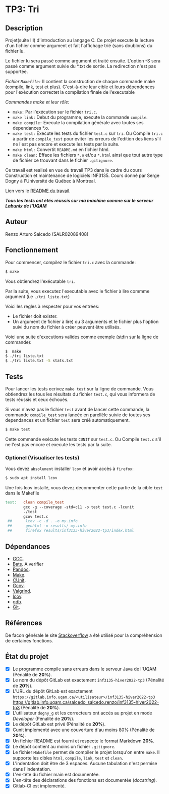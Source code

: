 # TP3: Tri

## Description

Projet(suite III) d'introduction au langage C. Ce projet execute la lecture d'un fichier comme argument et fait l'affichage trié (sans doublons) du fichier lu.

Le fichier lu sera passé comme argument et traité ensuite.
L'option -S sera passé comme argument suivie du *.txt de sortie.
La redirection n'est pas supportée.

*Fichier `Makefile:`*
Il contient la construction de chaque commande make (compile, link, test et plus). C'est-à-dire leur cible et leurs dépendences pour l'exécution correctet la compilation finale de l'executable

*Commandes make et leur rôle:*

* `make:` Par l'exécution sur le fichier `tri.c`.
* `make link:` Debut du programme, execute la commande `compile`.
* `make compile:` Execute la compilation générale avec toutes ses dependances \*.o.
* `make test:` Execute les tests du fichier `test.c` sur `tri`. Ou Compile 
`tri.c` à partir de `compile_test` pour eviter les erreurs de l'edition des liens s'il ne l'est pas encore et execute les tests par la suite.
* `make html:` Convertit `README.md` en fichier html.
* `make clean:` Efface les fichiers `*.o` et/ou `*.html` ainsi que tout autre type de fichier
ce trouvant dans le fichier `.gitignore`.

Ce travail est realisé en vue du travail TP3 dans le cadre du cours Construction et
maintenance de logiciels INF3135. Cours donné par Serge Dogny à l'Université de Québec à Montreal.

Lien vers le [README du travail](https://gitlab.info.uqam.ca/salcedo_salcedo.renzo/inf3135-hiver2022-tp3/-/blob/main/README.md).

***Tous les tests ont étés réussis sur ma machine comme sur le serveur Labunix de l'UQAM***

## Auteur

Renzo Arturo Salcedo (SALR02089408)

## Fonctionnement

Pour commencer, compilez le fichier `tri.c` avec la commande:
```sh
$ make
```
Vous obtiendrez l'exécutable `tri`. 

Par la suite, vous executez l'executable avec le fichier à lire commme argument (i.e `./tri liste.txt`)

Voici les regles à respecter pour vos entrées:

* Le fichier doit exister.
* Un argument (le fichier à lire) ou 3 arguments et le fichier plus l'option suivi du nom du fichier à créer peuvent être utilisés.

Voici une suite d'executions valides comme exemple (stdin sur la ligne de commande):
```sh
$  make 
$ ./tri liste.txt
$ ./tri liste.txt -S stats.txt
```

## Tests

Pour lancer les tests ecrivez `make test` sur la ligne de commande.
Vous obtiendrez les tous les résultats du fichier `test.c`, qui vous informera de tests réussis et ceux échoués.

Si vous n'avez pas le fichier `test` avant de lancer cette commande, la 
commande `compile_test` sera lancée en parellèle suivie de toutes ses dependances et 
un fichier `test` sera créé automatiquement. 
```sh
$ make test
``` 
Cette commande exécute les tests `CUNIT` sur `test.c`. Ou Compile 
`test.c` s'il ne l'est pas encore et execute les tests par la suite.

### Optionel (Visualiser les tests)
Vous devez `absolument` installer `lcov` et avoir accès à `firefox`:
```sh
$ sudo apt install lcov
``` 
Une fois lcov installé, vous devez decommenter cette partie de la cible `test` dans le Makefile
```Makefile
test:   clean compile_test
        gcc -g --coverage -std=c11 -o test test.c -lcunit       
        ./test 
        gcov test.c
 ##      lcov -c -d . -o my.info
 ##      genhtml -o results/ my.info
 ##      firefox results/inf3135-hiver2022-tp3/index.html
``` 

## Dépendances

* [GCC](https://gcc.gnu.org/).
* [Bats](https://github.com/bats-core/bats-core). A verifier
* [Pandoc](https://pandoc.org/).
* [Make](https://www.gnu.org/software/make/).
* [CUnit](http://cunit.sourceforge.net/).
* [Gcov](https://gcc.gnu.org/onlinedocs/gcc/Gcov.html).
* [Valgrind](https://valgrind.org/).
* [lcov](http://ltp.sourceforge.net/coverage/lcov.php).
* [gdb](https://www.sourceware.org/gdb/).
* [Git](https://git-scm.com/).
 

## Références

De facon générale le site [Stackoverflow](https://stackoverflow.com/) a été utilisé pour la 
compréhension de certaines fonctions. 

## État du projet

* [X] Le programme compile sans erreurs dans le serveur Java de l'UQAM (Pénalité de
  **20%**).
* [X] Le nom du dépôt GitLab est exactement `inf3135-hiver2022-tp3` (Pénalité de
  **20%**).
* [X] L'URL du dépôt GitLab est exactement `https://gitlab.info.uqam.ca/<utilisateur>/inf3135-hiver2022-tp3`
https://gitlab.info.uqam.ca/salcedo_salcedo.renzo/inf3135-hiver2022-tp3
  (Pénalité de **20%**).
* [X] L'utilisateur `dogny_g` et les correcteurs ont accès au projet en mode *Developer*
  (Pénalité de **20%**).
* [X] Le dépôt GitLab est privé (Pénalité de **20%**).
* [X] Cunit implementé avec une couverture d'au moins 80% (Pénalité de **20%**).
* [X] Un fichier README est fourni et respecte le format Markdown **20%**.
* [X] Le dépôt contient au moins un fichier `.gitignore`.
* [X] Le fichier `Makefile` permet de compiler le projet lorsqu'on entre
  `make`. Il supporte les cibles `html`, `compile`, `link`, `test` et `clean`.
* [X] L'indentation doit être de 3 espaces. Aucune tabulation n'est permise dans l'indentation.
* [X] L'en-tête du fichier main est documentée.
* [X] L'en-tête des déclarations des fonctions est documentée (*docstring*).
* [X] Gitlab-CI est implementé.
